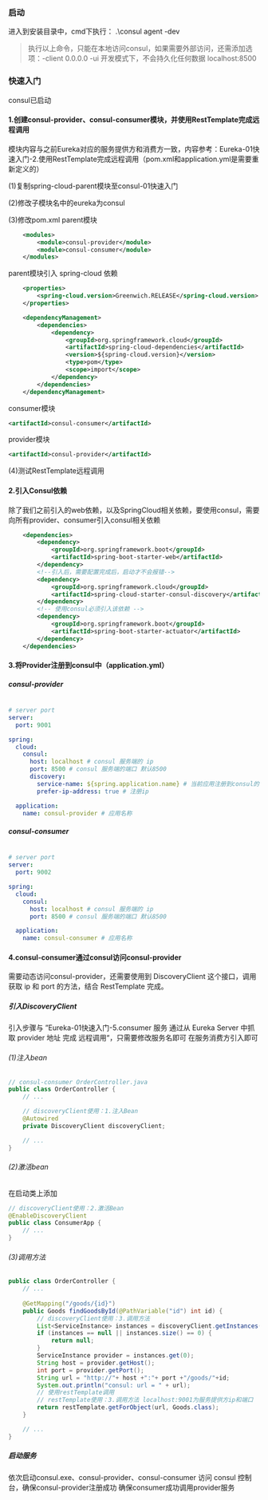 

### 启动
进入到安装目录中，cmd下执行：
.\consul agent -dev
> 执行以上命令，只能在本地访问consul，如果需要外部访问，还需添加选项：-client 0.0.0.0 -ui
> 开发模式下，不会持久化任何数据
> localhost:8500


### 快速入门
consul已启动
#### 1.创建consul-provider、consul-consumer模块，并使用RestTemplate完成远程调用
模块内容与之前Eureka对应的服务提供方和消费方一致，内容参考：Eureka-01快速入门-2.使用RestTemplate完成远程调用（pom.xml和application.yml是需要重新定义的）

(1)复制spring-cloud-parent模块至consul-01快速入门

(2)修改子模块名中的eureka为consul

(3)修改pom.xml
parent模块
```xml
    <modules>
        <module>consul-provider</module>
        <module>consul-consumer</module>
    </modules>
```
parent模块引入 spring-cloud 依赖
```xml
    <properties>
        <spring-cloud.version>Greenwich.RELEASE</spring-cloud.version>
    </properties>
```
```xml
    <dependencyManagement>
        <dependencies>
            <dependency>
                <groupId>org.springframework.cloud</groupId>
                <artifactId>spring-cloud-dependencies</artifactId>
                <version>${spring-cloud.version}</version>
                <type>pom</type>
                <scope>import</scope>
            </dependency>
        </dependencies>
    </dependencyManagement>
```
consumer模块
```xml
<artifactId>consul-consumer</artifactId>
```
provider模块
```xml
<artifactId>consul-provider</artifactId>
```

(4)测试RestTemplate远程调用

#### 2.引入Consul依赖
除了我们之前引入的web依赖，以及SpringCloud相关依赖，要使用consul，需要向所有provider、consumer引入consul相关依赖

```xml
    <dependencies>
        <dependency>
            <groupId>org.springframework.boot</groupId>
            <artifactId>spring-boot-starter-web</artifactId>
        </dependency>
        <!--引入后，需要配置完成后，启动才不会报错-->
        <dependency>
            <groupId>org.springframework.cloud</groupId>
            <artifactId>spring-cloud-starter-consul-discovery</artifactId>
        </dependency>
        <!-- 使用consul必须引入该依赖 -->
        <dependency>
            <groupId>org.springframework.boot</groupId>
            <artifactId>spring-boot-starter-actuator</artifactId>
        </dependency>
    </dependencies>
```

#### 3.将Provider注册到consul中（application.yml）

##### consul-provider
```yaml

# server port
server:
  port: 9001

spring:
  cloud:
    consul:
      host: localhost # consul 服务端的 ip
      port: 8500 # consul 服务端的端口 默认8500
      discovery:
        service-name: ${spring.application.name} # 当前应用注册到consul的名称
        prefer-ip-address: true # 注册ip

  application:
    name: consul-provider # 应用名称

```

##### consul-consumer
```yaml

# server port
server:
  port: 9002

spring:
  cloud:
    consul:
      host: localhost # consul 服务端的 ip
      port: 8500 # consul 服务端的端口 默认8500

  application:
    name: consul-consumer # 应用名称

```

#### 4.consul-consumer通过consul访问consul-provider
需要动态访问consul-provider，还需要使用到 DiscoveryClient 这个接口，调用获取 ip 和 port 的方法，结合 RestTemplate 完成。
##### 引入DiscoveryClient
引入步骤与 ”Eureka-01快速入门-5.consumer 服务 通过从 Eureka Server 中抓取 provider 地址 完成 远程调用“，只需要修改服务名即可
在服务消费方引入即可
###### (1)注入bean
```java
// consul-consumer OrderController.java
public class OrderController {
    // ...

    // discoveryClient使用：1.注入Bean
    @Autowired
    private DiscoveryClient discoveryClient;

    // ...
}

```

###### (2)激活bean
在启动类上添加
```java
// discoveryClient使用：2.激活Bean
@EnableDiscoveryClient
public class ConsumerApp { 
    // ...
}
```

###### (3)调用方法
```java
public class OrderController {
    // ...
    
    @GetMapping("/goods/{id}")
    public Goods findGoodsById(@PathVariable("id") int id) {
        // discoveryClient使用：3.调用方法
        List<ServiceInstance> instances = discoveryClient.getInstances("consul-provider");
        if (instances == null || instances.size() == 0) {
            return null;
        }
        ServiceInstance provider = instances.get(0);
        String host = provider.getHost();
        int port = provider.getPort();
        String url = "http://"+ host +":"+ port +"/goods/"+id;
        System.out.println("consul: url = " + url);
        // 使用restTemplate调用
        // restTemplate使用：3.调用方法 localhost:9001为服务提供方ip和端口
        return restTemplate.getForObject(url, Goods.class);
    }

    // ...
}
```
##### 启动服务
依次启动consul.exe、consul-provider、consul-consumer
访问 consul 控制台，确保consul-provider注册成功
确保consumer成功调用provider服务